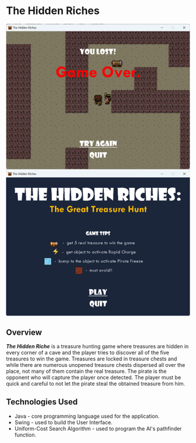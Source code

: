 # The Hidden Riches

![The Hidden Riches](https://github.com/websiteyarn/HiddenRiches/blob/main/HiddenRiches_prev1.png)
![The Hidden Riches](https://github.com/websiteyarn/HiddenRiches/blob/main/HiddenRiches_prev2.png)

## Overview

**_The Hidden Riche_** is a treasure hunting game where treasures are hidden in every corner
of a cave and the player tries to discover all of the five treasures to win the game. Treasures are
locked in treasure chests and while there are numerous unopened treasure chests dispersed all
over the place, not many of them contain the real treasure. The pirate is the opponent who will capture the
player once detected. The player must be quick and careful to not let the pirate steal the obtained
treasure from him.

## Technologies Used

- Java - core programming language used for the application.
- Swing - used to build the User Interface.
- Uniform-Cost Search Algorithm - used to program the AI's pathfinder function.
